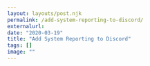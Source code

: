 ```yaml
---
layout: layouts/post.njk
permalink: /add-system-reporting-to-discord/
externalurl:
date: "2020-03-19"
title: "Add System Reporting to Discord"
tags: []
image: ""
---
```

